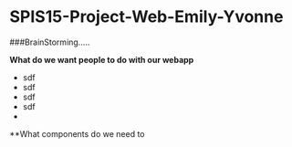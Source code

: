 # SPIS15-Project-Web-Emily-Yvonne

###BrainStorming.....

**What do we want people to do with our webapp**
 * sdf
 * sdf
 * sdf
 * sdf
 * 

**What components do we need to 
